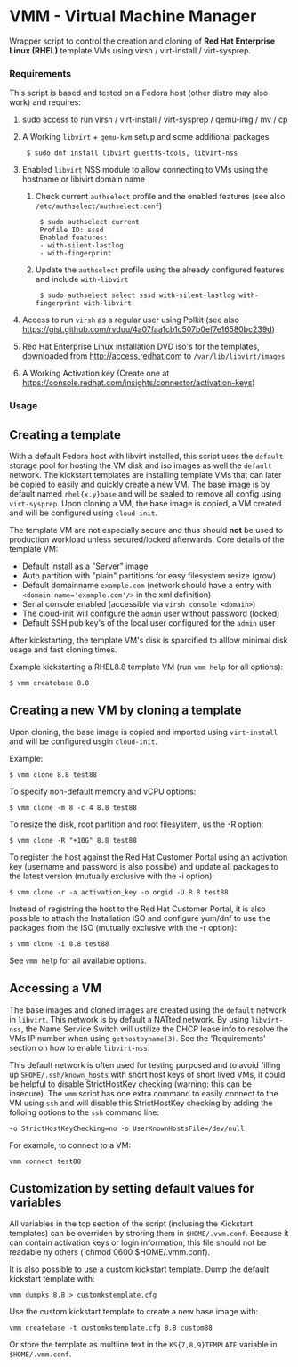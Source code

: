 # VMM - Virtual Machine Manager
Wrapper script to control the creation and cloning of **Red Hat Enterprise Linux (RHEL)** template VMs using virsh / virt-install / virt-sysprep.

### Requirements

This script is based and tested on a Fedora host (other distro may also work) and requires:

1. sudo access to run virsh / virt-install / virt-sysprep / qemu-img / mv / cp
1. A Working `libvirt` + `qemu-kvm` setup and some additional packages

        $ sudo dnf install libvirt guestfs-tools, libvirt-nss

1. Enabled `libvirt` NSS module to allow connecting to VMs using the hostname or libivirt domain name
    1. Check current `authselect` profile and the enabled features (see also `/etc/authselect/authselect.conf`)

            $ sudo authselect current
            Profile ID: sssd
            Enabled features:
            - with-silent-lastlog
            - with-fingerprint

    1. Update the `authselect` profile using the already configured features and include `with-libvirt`

            $ sudo authselect select sssd with-silent-lastlog with-fingerprint with-libvirt

1. Access to run `virsh` as a regular user using Polkit (see also https://gist.github.com/rvduu/4a07faa1cb1c507b0ef7e16580bc239d)
1. Red Hat Enterprise Linux installation DVD iso's for the templates, downloaded from http://access.redhat.com to `/var/lib/libvirt/images`
1. A Working Activation key (Create one at https://console.redhat.com/insights/connector/activation-keys)

### Usage

## Creating a template

With a default Fedora host with libvirt installed, this script uses the `default` storage pool for hosting the VM disk and iso images as well the `default` network. The kickstart templates are installing template VMs that can later be copied to easily and quickly create a new VM. The base image is by default named `rhel{x.y}base` and will be sealed to remove all config using `virt-sysprep`. Upon cloning a VM, the base image is copied, a VM created and will be configured using `cloud-init`.

The template VM are not especially secure and thus should **not** be used to production workload unless secured/locked afterwards. Core details of the template VM:
* Default install as a "Server" image
* Auto partition with "plain" partitions for easy filesystem resize (grow)
* Default domainname `example.com` (network should have a entry with `<domain name='example.com'/>` in the xml definition)
* Serial console enabled (accessible via `virsh console <domain>`)
* The cloud-init will configure the `admin` user without password (locked)
* Default SSH pub key's of the local user configured for the `admin` user

After kickstarting, the template VM's disk is sparcified to alllow minimal disk usage and fast cloning times.

Example kickstarting a RHEL8.8 template VM (run `vmm help` for all options):

    $ vmm createbase 8.8 


## Creating a new VM by cloning a template

Upon cloning, the base image is copied and imported using `virt-install` and will be configured usgin `cloud-init`.

Example:

    $ vmm clone 8.8 test88

To specify non-default memory and vCPU options:

    $ vmm clone -m 8 -c 4 8.8 test88

To resize the disk, root partition and root filesystem, us the -R option:

    $ vmm clone -R "+10G" 8.8 test88

To register the host against the Red Hat Customer Portal using an activation key (username and password is also possibe) and update all packages to the latest version (mutually exclusive with the -i option):

    $ vmm clone -r -a activation_key -o orgid -U 8.8 test88

Instead of registring the host to the Red Hat Customer Portal, it is also possible to attach the Installation ISO and configure yum/dnf to use the packages from the ISO (mutually exclusive with the -r option):

    $ vmm clone -i 8.8 test88

See `vmm help` for all available options.


## Accessing a VM

The base images and cloned images are created using the `default` network in `libvirt`. This network is by default a NATted network. By using `libvirt-nss`, the Name Service Switch will ustilize the DHCP lease info to resolve the VMs IP number when using `gethostbyname(3)`. See the 'Requirements' section on how to enable `libvirt-nss`.

This default network is often used for testing purposed and to avoid filling up `SHOME/.ssh/known_hosts` with short host keys of short lived VMs, it could be helpful to disable StrictHostKey checking (warning: this can be insecure). The `vmm` script has one extra command to easily connect to the VM using `ssh` and will disable this StrictHostKey checking by adding the folloing options to the `ssh` command line:

    -o StrictHostKeyChecking=no -o UserKnownHostsFile=/dev/null

For example, to connect to a VM:

    vmm connect test88

## Customization by setting default values for variables

All variables in the top section of the script (inclusing the Kickstart templates) can be overriden by stroring them in `$HOME/.vvm.conf`. Because it can contain activation keys or login information, this file should not be readable ny others (`chmod 0600 $HOME/.vmm.conf).

It is also possible to use a custom kickstart template. Dump the default kickstart template with:

    vmm dumpks 8.8 > customkstemplate.cfg

Use the custom kickstart template to create a new base image with:

    vmm createbase -t customkstemplate.cfg 8.8 custom88

Or store the template as multline text in the `KS{7,8,9}TEMPLATE` variable in `$HOME/.vmm.conf`.

